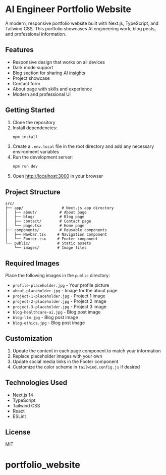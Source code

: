 # AI Engineer Portfolio Website

A modern, responsive portfolio website built with Next.js, TypeScript, and Tailwind CSS. This portfolio showcases AI engineering work, blog posts, and professional information.

## Features

- Responsive design that works on all devices
- Dark mode support
- Blog section for sharing AI insights
- Project showcase
- Contact form
- About page with skills and experience
- Modern and professional UI

## Getting Started

1. Clone the repository
2. Install dependencies:
   ```bash
   npm install
   ```
3. Create a `.env.local` file in the root directory and add any necessary environment variables
4. Run the development server:
   ```bash
   npm run dev
   ```
5. Open [http://localhost:3000](http://localhost:3000) in your browser

## Project Structure

```
src/
├── app/                 # Next.js app directory
│   ├── about/          # About page
│   ├── blog/           # Blog page
│   ├── contact/        # Contact page
│   └── page.tsx        # Home page
├── components/         # Reusable components
│   ├── Navbar.tsx     # Navigation component
│   └── Footer.tsx     # Footer component
└── public/            # Static assets
    └── images/        # Image files
```

## Required Images

Place the following images in the `public` directory:
- `profile-placeholder.jpg` - Your profile picture
- `about-placeholder.jpg` - Image for the about page
- `project-1-placeholder.jpg` - Project 1 image
- `project-2-placeholder.jpg` - Project 2 image
- `project-3-placeholder.jpg` - Project 3 image
- `blog-healthcare-ai.jpg` - Blog post image
- `blog-llm.jpg` - Blog post image
- `blog-ethics.jpg` - Blog post image

## Customization

1. Update the content in each page component to match your information
2. Replace placeholder images with your own
3. Update social media links in the Footer component
4. Customize the color scheme in `tailwind.config.js` if desired

## Technologies Used

- Next.js 14
- TypeScript
- Tailwind CSS
- React
- ESLint

## License

MIT
# portfolio_website

